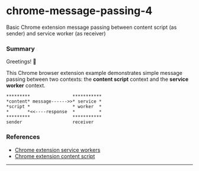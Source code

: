 # chrome-message-passing-4
Basic Chrome extension message passing between content script (as sender) and service worker (as receiver)

### Summary


Greetings! 👋

This Chrome browser extension example demonstrates simple message passing between two contexts: the **content script** context and the **service worker** context.

```
*********                ***********
*content* message------>>* service *
*script *                * worker  *
*       *<<----response  *         *
*********                ***********
sender                   receiver
```

### References
  + [Chrome extension service workers][g_sw]
  + [Chrome extension content script][g_cs]
---
[g_sw]: https://developer.chrome.com/docs/extensions/develop/concepts/service-workers
[g_cs]: https://developer.chrome.com/docs/extensions/develop/concepts/content-scripts
